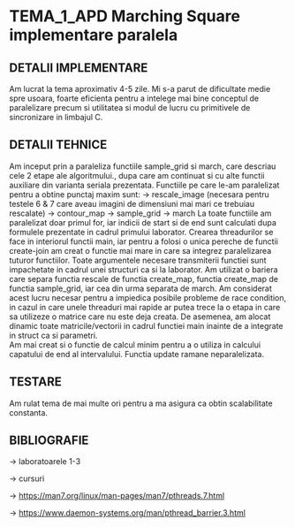 # TEMA_1_APD Marching Square implementare paralela

## DETALII IMPLEMENTARE
Am lucrat la tema aproximativ 4-5 zile. Mi s-a parut de dificultate medie spre usoara, foarte eficienta pentru a intelege mai bine conceptul de paralelizare precum si utilitatea si modul de lucru cu primitivele de sincronizare in limbajul C.

## DETALII TEHNICE
Am inceput prin a paraleliza functiile sample_grid si march, care descriau cele 2 etape ale algoritmului., dupa care am continuat si cu alte functii auxiliare din varianta seriala prezentata. Functiile pe care le-am paralelizat pentru a obtine punctaj maxim sunt:
-> rescale_image (necesara pentru testele 6 & 7 care aveau imagini de dimensiuni mai mari ce trebuiau rescalate)
-> contour_map
-> sample_grid
-> march
La toate functiile am paralelizat doar primul for, iar indicii de start si de end sunt calculati dupa formulele prezentate in cadrul primului laborator. Crearea threadurilor se face in interiorul  functii main, iar pentru a folosi o unica pereche de functii create-join am creat o functie mai mare in care sa integrez paralelizarea tuturor functiilor. Toate argumentele necesare transmiterii functiei sunt impachetate in cadrul unei structuri ca si la laborator. Am utilizat o bariera care separa functia rescale de functia create_map, functia create_map de functia sample_grid, iar cea din urma separata de march. Am considerat acest lucru necesar pentru a impiedica posibile probleme de race condition, in cazul in care unele threaduri mai rapide ar putea trece la o etapa in care sa utilizeze o matrice care nu este deja creata. De asemenea, am alocat dinamic toate matricile/vectorii in cadrul functiei main inainte de a integrate in struct ca si parametri.  
Am mai creat si o functie de calcul minim pentru a o utiliza in calcului capatului de end al intervalului.
Functia update ramane neparalelizata.

## TESTARE
Am rulat tema de mai multe ori pentru a ma asigura ca obtin scalabilitate constanta.

## BIBLIOGRAFIE
-> laboratoarele 1-3

-> cursuri

-> https://man7.org/linux/man-pages/man7/pthreads.7.html

-> https://www.daemon-systems.org/man/pthread_barrier.3.html
